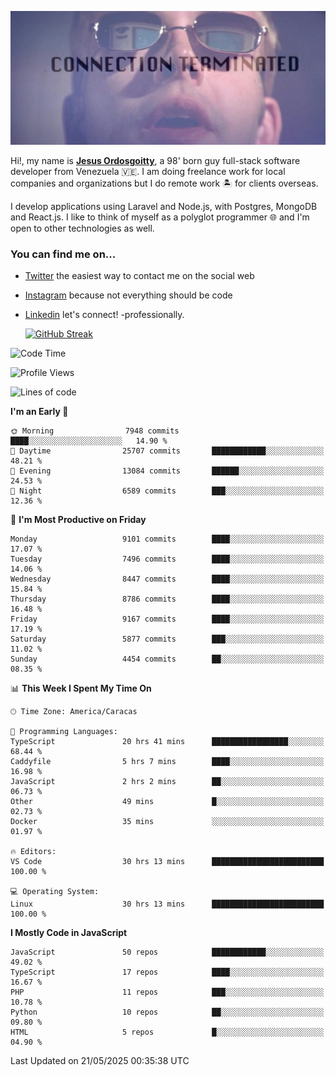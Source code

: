 ![hackers movie reference](./disconnected.jpg)

Hi!, my name is [**Jesus Ordosgoitty**](https://jodaz.dev), a 98' born guy full-stack software developer from Venezuela 🇻🇪. I am doing freelance work for local companies and organizations but I do remote work 🏝️ for clients overseas. 

I develop applications using Laravel and Node.js, with Postgres, MongoDB and React.js. I like to think of myself as a polyglot programmer 🌐 and I'm open to other technologies as well.

### You can find me on...

- [Twitter](https://twitter.com/jodaz_) the easiest way to contact me on the social web
- [Instagram](https://instagram.com/jodaz_) because not everything should be code
- [Linkedin](https://linkedin.com/in/jodaz) let's connect! -professionally.


    [![GitHub Streak](https://streak-stats.demolab.com?user=jodaz&theme=tokyonight)](https://git.io/streak-stats)

<!--START_SECTION:waka-->
![Code Time](http://img.shields.io/badge/Code%20Time-6%2C454%20hrs%2030%20mins-blue)

![Profile Views](http://img.shields.io/badge/Profile%20Views-0-blue)

![Lines of code](https://img.shields.io/badge/From%20Hello%20World%20I%27ve%20Written-84.1%20million%20lines%20of%20code-blue)

**I'm an Early 🐤** 

```text
🌞 Morning                7948 commits        ████░░░░░░░░░░░░░░░░░░░░░   14.90 % 
🌆 Daytime                25707 commits       ████████████░░░░░░░░░░░░░   48.21 % 
🌃 Evening                13084 commits       ██████░░░░░░░░░░░░░░░░░░░   24.53 % 
🌙 Night                  6589 commits        ███░░░░░░░░░░░░░░░░░░░░░░   12.36 % 
```
📅 **I'm Most Productive on Friday** 

```text
Monday                   9101 commits        ████░░░░░░░░░░░░░░░░░░░░░   17.07 % 
Tuesday                  7496 commits        ████░░░░░░░░░░░░░░░░░░░░░   14.06 % 
Wednesday                8447 commits        ████░░░░░░░░░░░░░░░░░░░░░   15.84 % 
Thursday                 8786 commits        ████░░░░░░░░░░░░░░░░░░░░░   16.48 % 
Friday                   9167 commits        ████░░░░░░░░░░░░░░░░░░░░░   17.19 % 
Saturday                 5877 commits        ███░░░░░░░░░░░░░░░░░░░░░░   11.02 % 
Sunday                   4454 commits        ██░░░░░░░░░░░░░░░░░░░░░░░   08.35 % 
```


📊 **This Week I Spent My Time On** 

```text
🕑︎ Time Zone: America/Caracas

💬 Programming Languages: 
TypeScript               20 hrs 41 mins      █████████████████░░░░░░░░   68.44 % 
Caddyfile                5 hrs 7 mins        ████░░░░░░░░░░░░░░░░░░░░░   16.98 % 
JavaScript               2 hrs 2 mins        ██░░░░░░░░░░░░░░░░░░░░░░░   06.73 % 
Other                    49 mins             █░░░░░░░░░░░░░░░░░░░░░░░░   02.73 % 
Docker                   35 mins             ░░░░░░░░░░░░░░░░░░░░░░░░░   01.97 % 

🔥 Editors: 
VS Code                  30 hrs 13 mins      █████████████████████████   100.00 % 

💻 Operating System: 
Linux                    30 hrs 13 mins      █████████████████████████   100.00 % 
```

**I Mostly Code in JavaScript** 

```text
JavaScript               50 repos            ████████████░░░░░░░░░░░░░   49.02 % 
TypeScript               17 repos            ████░░░░░░░░░░░░░░░░░░░░░   16.67 % 
PHP                      11 repos            ███░░░░░░░░░░░░░░░░░░░░░░   10.78 % 
Python                   10 repos            ██░░░░░░░░░░░░░░░░░░░░░░░   09.80 % 
HTML                     5 repos             █░░░░░░░░░░░░░░░░░░░░░░░░   04.90 % 
```




 Last Updated on 21/05/2025 00:35:38 UTC
<!--END_SECTION:waka-->
